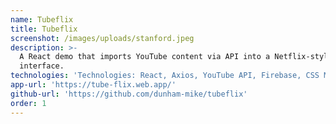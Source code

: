 ```yaml
---
name: Tubeflix
title: Tubeflix
screenshot: /images/uploads/stanford.jpeg
description: >-
  A React demo that imports YouTube content via API into a Netflix-style web
  interface.
technologies: 'Technologies: React, Axios, YouTube API, Firebase, CSS Modules'
app-url: 'https://tube-flix.web.app/'
github-url: 'https://github.com/dunham-mike/tubeflix'
order: 1
---
```

